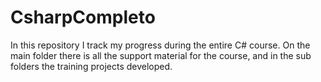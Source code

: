 # CsharpCompleto

In this repository I track my progress during the entire C# course. On the main folder there is all the support material for the course, and in the sub folders the training projects developed.
